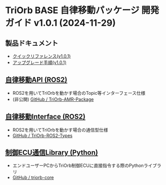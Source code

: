 # TriOrb BASE 自律移動パッケージ 開発ガイド v1.0.1 (2024-11-29)

## 製品ドキュメント
- [クイックリファレンス(v1.0.1)](https://app.box.com/shared/static/ecyffq6qj4avsey6vbeb1p4w4eumb49u.pdf)
- [アップグレード手順(v1.0.1)](https://app.box.com/shared/static/duvgm7ft3d153x2y8ljcgcrqk6o6fjsy.pdf)

## [自律移動API (ROS2)](./TriOrb-AMR-Package/pkgs/Reference_API.md)
- ROS2を用いてTriOrbを動かす場合のTopic等インターフェース仕様
- (非公開) [GitHub / TriOrb-AMR-Package](https://github.com/TriOrb-Inc/TriOrb-AMR-Package)

## [自律移動Interface (ROS2)](./TriOrb-AMR-Package/pkgs/TriOrb-ROS2-Types/README_types.md)
- ROS2を用いてTriOrbを動かす場合の通信型仕様
- [GitHub / TriOrb-ROS2-Types](https://github.com/TriOrb-Inc/TriOrb-ROS2-Types)

## [制御ECU通信Library (Python)](./triorb-core/README.md)
- エンドユーザーPCからTriOrb制御ECUに直接指令する際のPythonライブラリ
- [GitHub / triorb-core](https://github.com/TriOrb-Inc/triorb-core)

